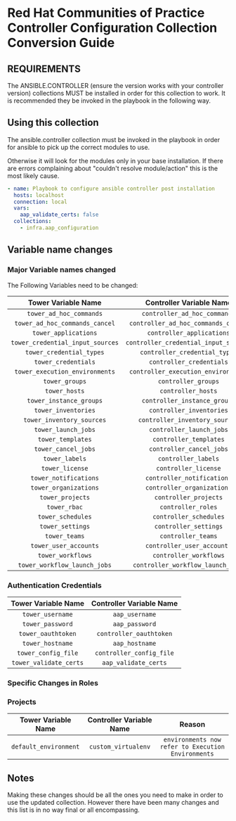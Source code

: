 # Red Hat Communities of Practice Controller Configuration Collection Conversion Guide

## REQUIREMENTS

The ANSIBLE.CONTROLLER (ensure the version works with your controller version) collections MUST be installed in order for this collection to work. It is recommended they be invoked in the playbook in the following way.

## Using this collection

The ansible.controller collection must be invoked in the playbook in order for ansible to pick up the correct modules to use.

Otherwise it will look for the modules only in your base installation. If there are errors complaining about "couldn't resolve module/action" this is the most likely cause.

```yaml
- name: Playbook to configure ansible controller post installation
  hosts: localhost
  connection: local
  vars:
    aap_validate_certs: false
  collections:
    - infra.aap_configuration
```

## Variable name changes

### Major Variable names changed

The Following Variables need to be changed:

|Tower Variable Name|Controller Variable Name|
|:---:|:---:|
|`tower_ad_hoc_commands`|`controller_ad_hoc_commands`|
|`tower_ad_hoc_commands_cancel`|`controller_ad_hoc_commands_cancel`|
|`tower_applications`|`controller_applications`|
|`tower_credential_input_sources`|`controller_credential_input_sources`|
|`tower_credential_types`|`controller_credential_types`|
|`tower_credentials`|`controller_credentials`|
|`tower_execution_environments`|`controller_execution_environments`|
|`tower_groups`|`controller_groups`|
|`tower_hosts`|`controller_hosts`|
|`tower_instance_groups`|`controller_instance_groups`|
|`tower_inventories`|`controller_inventories`|
|`tower_inventory_sources`|`controller_inventory_sources`|
|`tower_launch_jobs`|`controller_launch_jobs`|
|`tower_templates`|`controller_templates`|
|`tower_cancel_jobs`|`controller_cancel_jobs`|
|`tower_labels`|`controller_labels`|
|`tower_license`|`controller_license`|
|`tower_notifications`|`controller_notifications`|
|`tower_organizations`|`controller_organizations`|
|`tower_projects`|`controller_projects`|
|`tower_rbac`|`controller_roles`|
|`tower_schedules`|`controller_schedules`|
|`tower_settings`|`controller_settings`|
|`tower_teams`|`controller_teams`|
|`tower_user_accounts`|`controller_user_accounts`|
|`tower_workflows`|`controller_workflows`|
|`tower_workflow_launch_jobs`|`controller_workflow_launch_jobs`|

### Authentication Credentials

|Tower Variable Name|Controller Variable Name|
|:---:|:---:|
|`tower_username`|`aap_username`|
|`tower_password`|`aap_password`|
|`tower_oauthtoken`|`controller_oauthtoken`|
|`tower_hostname`|`aap_hostname`|
|`tower_config_file`|`controller_config_file`|
|`tower_validate_certs`|`aap_validate_certs`|

### Specific Changes in Roles

### Projects

|Tower Variable Name|Controller Variable Name|Reason|
|:---:|:---:|:---:|
|`default_environment`|`custom_virtualenv`|`environments now refer to Execution Environments`|

## Notes

Making these changes should be all the ones you need to make in order to use the updated collection.
However there have been many changes and this list is in no way final or all encompassing.
